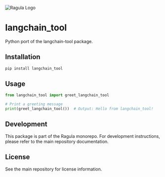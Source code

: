 ![Ragula Logo](https://6oday7lp8g.ufs.sh/f/I72vs5jlAS6TvD3nqAH4s7xKEMj19GiNQy0XmRfcvD6T4aVJ)

# langchain_tool

Python port of the langchain-tool package.

## Installation

```bash
pip install langchain_tool
```

## Usage

```python
from langchain_tool import greet_langchain_tool

# Print a greeting message
print(greet_langchain_tool())  # Output: Hello from langchain_tool!
```

## Development

This package is part of the Ragula monorepo. For development instructions, please refer to the main repository documentation.

## License

See the main repository for license information.